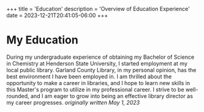 +++
title = 'Education'
description = 'Overview of Education Experience'
date = 2023-12-21T20:41:05-06:00
+++

# My Education

During my undergraduate experience of obtaining my Bachelor of Science in Chemistry at Henderson State University, I started employment at my local public library. Garland County Library, in my personal opinion, has the best environment I have been employed in. I am thrilled about the opportunity to make a career in libraries, and I hope to learn new skills in this Master's program to utilize in my professional career. I strive to be well-rounded, and I am eager to grow into being an effective library director as my career progresses. *originally written May 1, 2023*
